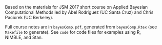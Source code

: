 Based on the materials for JSM 2017 short course on Applied Bayesian Computational Methods led by Abel Rodriguez (UC Santa Cruz) and Chris Paciorek (UC Berkeley).

Full course notes are in `bayesComp.pdf`, generated from `bayesComp.Rtex` (see `Makefile` to generate). See `code` for code files for examples using R, NIMBLE, and Stan.
